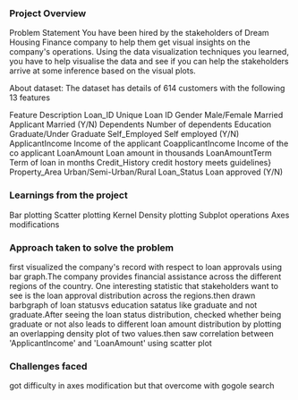 ### Project Overview

 Problem Statement
You have been hired by the stakeholders of Dream Housing Finance company to help them get visual insights on the company's operations. Using the data visualization techniques you learned, you have to help visualise the data and see if you can help the stakeholders arrive at some inference based on the visual plots.

About dataset:
The dataset has details of 614 customers with the following 13 features

Feature	Description
Loan_ID	Unique Loan ID
Gender	Male/Female
Married	Applicant Married (Y/N)
Dependents	Number of dependents
Education	Graduate/Under Graduate
Self_Employed	Self employed (Y/N)
ApplicantIncome	Income of the applicant
CoapplicantIncome	Income of the co applicant
LoanAmount	Loan amount in thousands
LoanAmountTerm	Term of loan in months
Credit_History	credit hostory meets guidelines}
Property_Area	Urban/Semi-Urban/Rural
Loan_Status	Loan approved (Y/N)


### Learnings from the project

 Bar plotting
Scatter plotting
Kernel Density plotting
Subplot operations
Axes modifications


### Approach taken to solve the problem

 first visualized the company's record with respect to loan approvals using bar graph.The company provides financial assistance across the different regions of the country. One interesting statistic that stakeholders want to see is the loan approval distribution across the regions.then drawn barbgraph of loan statusvs education satatus like graduate and not graduate.After seeing the loan status distribution, checked whether being graduate or not also leads to different loan amount distribution by plotting an overlapping density plot of two values.then saw correlation between 'ApplicantIncome' and 'LoanAmount' using scatter plot



### Challenges faced

 got difficulty in axes modification but that overcome with gogole search


